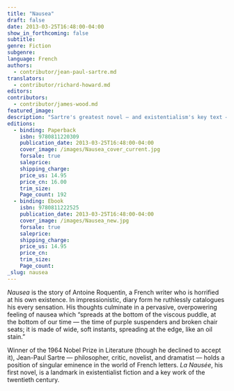 ```yaml
---
title: "Nausea"
draft: false
date: 2013-03-25T16:48:00-04:00
show_in_forthcoming: false
subtitle:
genre: Fiction
subgenre:
language: French
authors:
  - contributor/jean-paul-sartre.md
translators:
  - contributor/richard-howard.md
editors:
contributors:
  - contributor/james-wood.md
featured_image:
description: "Sartre's greatest novel — and existentialism's key text — now introduced by James Wood "
editions:
  - binding: Paperback
    isbn: 9780811220309
    publication_date: 2013-03-25T16:48:00-04:00
    cover_image: /images/Nausea_cover_current.jpg
    forsale: true
    saleprice:
    shipping_charge:
    price_us: 14.95
    price_cn: 16.00
    trim_size:
    Page_count: 192
  - binding: Ebook
    isbn: 9780811222525
    publication_date: 2013-03-25T16:48:00-04:00
    cover_image: /images/Nausea_new.jpg
    forsale: true
    saleprice:
    shipping_charge:
    price_us: 14.95
    price_cn:
    trim_size:
    Page_count:
_slug: nausea
---
```


_Nausea_ is the story of Antoine Roquentin, a French writer who is horrified at his own existence. In impressionistic, diary form he ruthlessly catalogues his every sensation. His thoughts culminate in a pervasive, overpowering feeling of nausea which “spreads at the bottom of the viscous puddle, at the bottom of our time — the time of purple suspenders and broken chair seats; it is made of wide, soft instants, spreading at the edge, like an oil stain.”

Winner of the 1964 Nobel Prize in Literature (though he declined to accept it), Jean-Paul Sartre — philosopher, critic, novelist, and dramatist — holds a position of singular eminence in the world of French letters. _La Nausée_, his first novel, is a landmark in existentialist fiction and a key work of the twentieth century.

